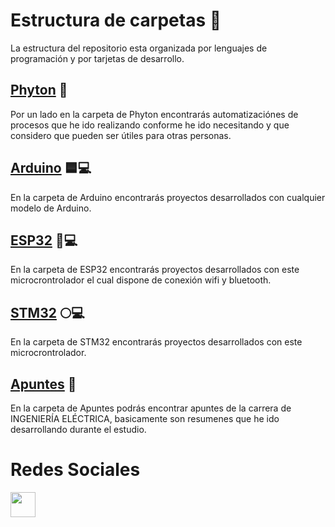 # Estructura de carpetas 📁
La estructura del repositorio esta organizada por lenguajes de programación y por tarjetas de desarrollo.

## [Phyton](https://github.com/MakerGarage/Proyectos-Publicos/tree/main/Python) 🐍 


Por un lado en la carpeta de Phyton encontrarás automatizaciónes de procesos que he ido realizando conforme he ido necesitando y que considero que pueden ser útiles para otras personas.

## [Arduino](https://github.com/MakerGarage/Proyectos-Publicos/tree/main/Arduino) 🟦💻
En la carpeta de Arduino encontrarás proyectos desarrollados con cualquier modelo de Arduino.

## [ESP32](https://github.com/MakerGarage/Proyectos-Publicos/tree/main/ESP32) 📶💻
En la carpeta de ESP32 encontrarás proyectos desarrollados con este microcrontrolador el cual dispone de conexión wifi y bluetooth.

## [STM32](https://github.com/MakerGarage/Proyectos-Publicos/tree/main/STM32) 🌕💻
En la carpeta de STM32 encontrarás proyectos desarrollados con este microcrontrolador.

## [Apuntes](https://github.com/MakerGarage/Proyectos-Publicos/tree/main/Apuntes) 📝
En la carpeta de Apuntes podrás encontrar apuntes de la carrera de INGENIERÍA ELÉCTRICA, basicamente son resumenes que he ido desarrollando durante el estudio.


# Redes Sociales
<a href="https://www.instagram.com/makergaragediy/">
  <img width="40" border="0" align="center"  src="https://upload.wikimedia.org/wikipedia/commons/thumb/5/58/Instagram-Icon.png/1025px-Instagram-Icon.png"/>
</a>




